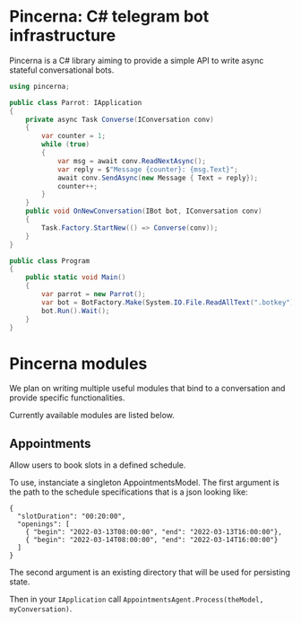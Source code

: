 Pincerna: C# telegram bot infrastructure
========================================

Pincerna is a C# library aiming to provide a simple API to write async stateful conversational bots.

```C#
using pincerna;

public class Parrot: IApplication
{
    private async Task Converse(IConversation conv)
    {
        var counter = 1;
        while (true)
        {
            var msg = await conv.ReadNextAsync();
            var reply = $"Message {counter}: {msg.Text}";
            await conv.SendAsync(new Message { Text = reply});
            counter++;
        }
    }
    public void OnNewConversation(IBot bot, IConversation conv)
    {
        Task.Factory.StartNew(() => Converse(conv));
    }
}

public class Program
{
    public static void Main()
    {
        var parrot = new Parrot();
        var bot = BotFactory.Make(System.IO.File.ReadAllText(".botkey"), parrot);
        bot.Run().Wait();
    }
}
```


Pincerna modules
================

We plan on writing multiple useful modules that bind to a conversation and provide specific functionalities.

Currently available modules are listed below.

Appointments
------------

Allow users to book slots in a defined schedule.

To use, instanciate a singleton AppointmentsModel. The first argument is the path to the schedule specifications that is a json looking like:

```
{
  "slotDuration": "00:20:00",
  "openings": [
    { "begin": "2022-03-13T08:00:00", "end": "2022-03-13T16:00:00"},
    { "begin": "2022-03-14T08:00:00", "end": "2022-03-14T16:00:00"}
  ]
}
```

The second argument is an existing directory that will be used for persisting state.

Then in your `IApplication` call `AppointmentsAgent.Process(theModel, myConversation)`.
